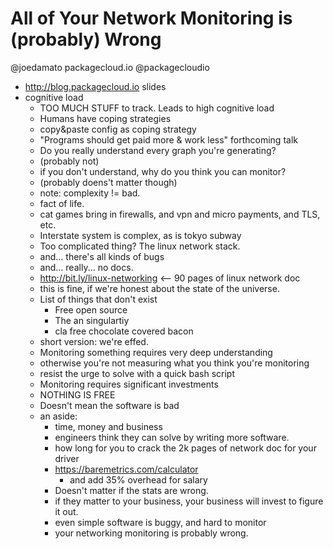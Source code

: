 # All of Your Network Monitoring is (probably) Wrong

@joedamato
packagecloud.io
@packagecloudio

* http://blog.packagecloud.io slides
* cognitive load
    * TOO MUCH STUFF to track.  Leads to high cognitive load
    * Humans have coping strategies
    * copy&paste config as coping strategy
    * "Programs should get paid more & work less" forthcoming talk
    * Do you really understand every graph you're generating?
    * (probably not)
    * if you don't understand, why do you think you can monitor?
    * (probably doens't matter though)
    * note: complexity != bad.
    * fact of life.
    * cat games bring in firewalls, and vpn and micro payments, and TLS, etc.
    * Interstate system is complex, as is tokyo subway
    * Too complicated thing? The linux network stack.
    * and... there's all kinds of bugs
    * and... really... no docs.
    * http://bit.ly/linux-networking <-- 90 pages of linux network doc
    * this is fine, if we're honest about the state of the universe.
    * List of things that don't exist
        * Free open source
        * The an singulartiy
        * cla free chocolate covered bacon
    * short version: we're effed.
    * Monitoring something requires very deep understanding
    * otherwise you're not measuring what you think you're monitoring
    * resist the urge to solve with a quick bash script
    * Monitoring requires significant investments
    * NOTHING IS FREE
    * Doesn't mean the software is bad
    * an aside:
        * time, money and business
        * engineers think they can solve by writing more software.
        * how long for you to crack the 2k pages of network doc for your driver
        * https://baremetrics.com/calculator
            * and add 35% overhead for salary
        * Doesn't matter if the stats are wrong.
        * if they matter to your business, your business will invest to figure
          it out.
        * even simple software is buggy, and hard to monitor
        * your networking monitoring is probably wrong.
